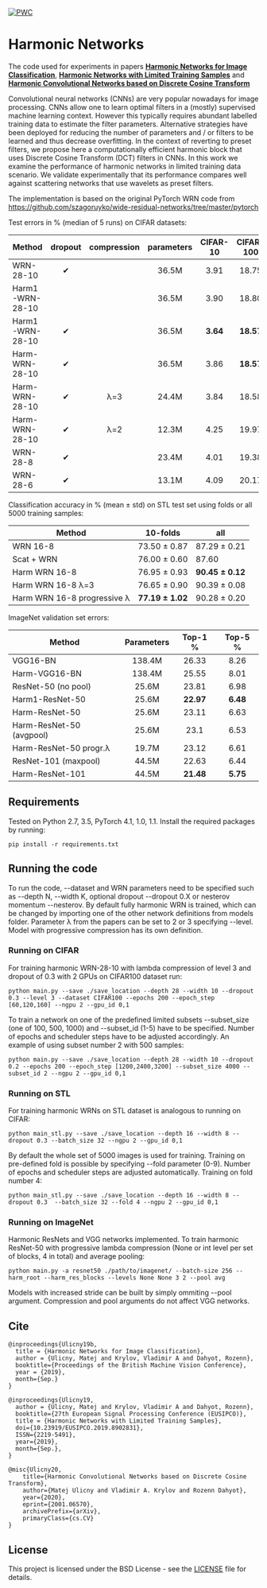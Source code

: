 [![PWC](https://img.shields.io/endpoint.svg?url=https://paperswithcode.com/badge/harmonic-networks-with-limited-training/image-classification-on-stl-10)](https://paperswithcode.com/sota/image-classification-on-stl-10?p=harmonic-networks-with-limited-training)
# Harmonic Networks

The code used for experiments in papers [**Harmonic Networks for Image Classification**](https://bmvc2019.org/wp-content/uploads/papers/0628-paper.pdf), [**Harmonic Networks with Limited Training Samples**](https://ieeexplore.ieee.org/abstract/document/8902831) and [**Harmonic Convolutional Networks based on Discrete Cosine Transform**](https://arxiv.org/abs/2001.06570)

Convolutional neural networks (CNNs) are very popular nowadays for image processing. CNNs allow one to learn optimal filters in a (mostly) supervised machine learning context. However this typically requires abundant labelled training data to estimate the filter parameters. Alternative strategies have been deployed for reducing the number of parameters and / or filters to be learned and thus decrease overfitting. In the context of reverting to preset filters, we propose here a computationally efficient harmonic block that uses Discrete Cosine Transform (DCT) filters in CNNs. In this work we examine the performance of harmonic networks in limited training data scenario. We validate experimentally that its performance compares well against scattering networks that use wavelets as preset filters.

The implementation is based on the original PyTorch WRN code from https://github.com/szagoruyko/wide-residual-networks/tree/master/pytorch

Test errors in % (median of 5 runs) on CIFAR datasets:

| Method | dropout | compression | parameters | CIFAR-10 | CIFAR-100 |
| ------ | :-----: | :---------: | :--------: | :------: | :-------: |
| WRN-28-10 | &#10004; | | 36.5M | 3.91 | 18.75 |
| Harm1-WRN-28-10 | | | 36.5M | 3.90 | 18.80 |
| Harm1-WRN-28-10 | &#10004; | | 36.5M | **3.64** | **18.57** |
| Harm-WRN-28-10 | &#10004; | | 36.5M | 3.86 | **18.57** |
| Harm-WRN-28-10 | &#10004; | &lambda;=3 | 24.4M | 3.84 | 18.58 |
| Harm-WRN-28-10 | &#10004; | &lambda;=2 | 12.3M | 4.25 | 19.97 |
| WRN-28-8 | &#10004; | | 23.4M | 4.01 | 19.38 |
| WRN-28-6 | &#10004; | | 13.1M | 4.09 | 20.17 |

Classification accuracy in % (mean &plusmn; std) on STL test set using folds or all 5000 training samples:

| Method | 10-folds | all |
| ------ | -------- | --- |
| WRN 16-8 | 73.50 &plusmn; 0.87 | 87.29 &plusmn; 0.21 |
| Scat + WRN | 76.00 &plusmn; 0.60 | 87.60 |
| Harm WRN 16-8 | 76.95 &plusmn; 0.93 | **90.45 &plusmn; 0.12** |
| Harm WRN 16-8 &lambda;=3 | 76.65 &plusmn; 0.90 | 90.39 &plusmn; 0.08 |
| Harm WRN 16-8 progressive &lambda; | **77.19 &plusmn; 1.02** | 90.28 &plusmn; 0.20 |

ImageNet validation set errors:

| Method | Parameters | Top-1 % | Top-5 % |
| ------ | :--------: | :-----: | :-----: |
| VGG16-BN | 138.4M | 26.33 | 8.26 |
| Harm-VGG16-BN | 138.4M | 25.55 | 8.01 |
| ResNet-50 (no pool) | 25.6M | 23.81 | 6.98 |
| Harm1-ResNet-50 | 25.6M | **22.97** | **6.48** |
| Harm-ResNet-50 | 25.6M | 23.11 | 6.63 |
| Harm-ResNet-50 (avgpool) | 25.6M | 23.1 | 6.53 |
| Harm-ResNet-50 progr.&lambda; | 19.7M | 23.12 | 6.61 | 
| ResNet-101 (maxpool) | 44.5M | 22.63 | 6.44 |
| Harm-ResNet-101 | 44.5M | **21.48** | **5.75** |

## Requirements

Tested on Python 2.7, 3.5, PyTorch 4.1, 1.0, 1.1.
Install the required packages by running:

```
pip install -r requirements.txt
```

## Running the code

To run the code, --dataset and WRN parameters need to be specified such as --depth N, --width K, optional dropout --dropout 0.X or nesterov momentum --nesterov. By default fully harmonic WRN is trained, which can be changed by importing one of the other network definitions from models folder. Parameter &lambda; from the papers can be set to 2 or 3 specifying --level. Model with progressive compression has its own definition.

### Running on CIFAR

For training harmonic WRN-28-10 with lambda compression of level 3 and dropout of 0.3 with 2 GPUs on CIFAR100 dataset run:

```
python main.py --save ./save_location --depth 28 --width 10 --dropout 0.3 --level 3 --dataset CIFAR100 --epochs 200 --epoch_step [60,120,160] --ngpu 2 --gpu_id 0,1
```

To train a network on one of the predefined limited subsets --subset_size (one of 100, 500, 1000) and --subset_id (1-5) have to be specified. Number of epochs and scheduler steps have to be adjusted accordingly. An example of using subset number 2 with 500 samples:

```
python main.py --save ./save_location --depth 28 --width 10 --dropout 0.2 --epochs 200 --epoch_step [1200,2400,3200] --subset_size 4000 --subset_id 2 --ngpu 2 --gpu_id 0,1
```

### Running on STL

For training harmonic WRNs on STL dataset is analogous to running on CIFAR:

```
python main_stl.py --save ./save_location --depth 16 --width 8 --dropout 0.3 --batch_size 32 --ngpu 2 --gpu_id 0,1
```

By default the whole set of 5000 images is used for training. Training on pre-defined fold is possible by specifying --fold parameter (0-9). Number of epochs and scheduler steps are adjusted automatically. Training on fold number 4:

```
python main_stl.py --save ./save_location --depth 16 --width 8 --dropout 0.3  --batch_size 32 --fold 4 --ngpu 2 --gpu_id 0,1
```

### Running on ImageNet

Harmonic ResNets and VGG networks implemented.
To train harmonic ResNet-50 with progressive lambda compression (None or int level per set of blocks, 4 in total) and average pooling:

```
python main.py -a resnet50 ./path/to/imagenet/ --batch-size 256 --harm_root --harm_res_blocks --levels None None 3 2 --pool avg
```

Models with increased stride can be built by simply ommiting --pool argument. Compression and pool arguments do not affect VGG networks.

## Cite

```
@inproceedings{Ulicny19b,
  title = {Harmonic Networks for Image Classification},
  author = {Ulicny, Matej and Krylov, Vladimir A and Dahyot, Rozenn},
  booktitle={Proceedings of the British Machine Vision Conference},
  year = {2019},
  month={Sep.}
}
```
```
@inproceedings{Ulicny19,
  author = {Ulicny, Matej and Krylov, Vladimir A and Dahyot, Rozenn},
  booktitle={27th European Signal Processing Conference (EUSIPCO)},
  title = {Harmonic Networks with Limited Training Samples},
  doi={10.23919/EUSIPCO.2019.8902831},
  ISSN={2219-5491},
  year={2019}, 
  month={Sep.},
}
```
```
@misc{Ulicny20,
    title={Harmonic Convolutional Networks based on Discrete Cosine Transform},
    author={Matej Ulicny and Vladimir A. Krylov and Rozenn Dahyot},
    year={2020},
    eprint={2001.06570},
    archivePrefix={arXiv},
    primaryClass={cs.CV}
}
```

## License

This project is licensed under the BSD License - see the [LICENSE](LICENSE) file for details.
